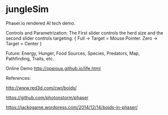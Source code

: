 # jungleSim
Phaser.io rendered AI tech demo.

Controls and Parametrization:
The First slider controls the herd size and the second slider controls targeting. 
{ Full -> Target = Mouse Pointer. Zero -> Target = Center }

Future:
Energy, Hunger, Food Sources, Species, Predators, Map, Pathfinding, Traits, etc. 


 Online Demo 
http://opeious.github.io/life.html


References:

http://www.red3d.com/cwr/boids/

https://github.com/photonstorm/phaser

https://jackogame.wordpress.com/2014/12/14/boids-in-phaser/
